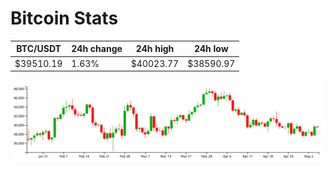 # Bitcoin Stats

BTC/USDT|24h change|24h high|24h low|
|---|---|---|---|
|$39510.19|1.63%|$40023.77|$38590.97|

<img src="./chart.svg">
